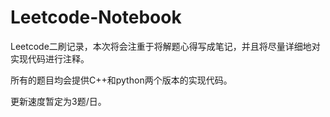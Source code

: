 # Leetcode-Notebook

Leetcode二刷记录，本次将会注重于将解题心得写成笔记，并且将尽量详细地对实现代码进行注释。

所有的题目均会提供C++和python两个版本的实现代码。

更新速度暂定为3题/日。
